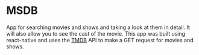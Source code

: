 # MSDB
App for searching movies and shows and taking a look at them in detail. It will also allow you to see the cast of the movie. This app was built using react-native and uses the [TMDB](https://www.themoviedb.org/) API to make a GET request for movies and shows.
